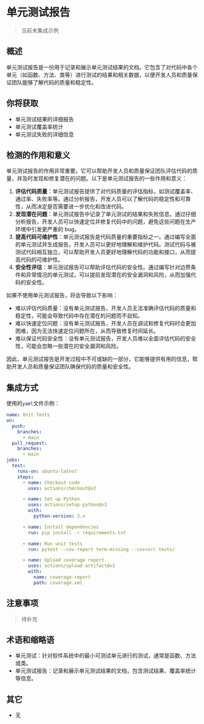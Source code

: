 # 单元测试报告

> 当前未集成示例

## 概述

单元测试报告是一份用于记录和展示单元测试结果的文档。它包含了对代码中各个单元（如函数、方法、类等）进行测试的结果和相关数据，以便开发人员和质量保证团队能够了解代码的质量和稳定性。

## 你将获取

- 单元测试结果的详细报告
- 单元测试覆盖率统计
- 单元测试失败的详细信息

## 检测的作用和意义

单元测试报告的作用非常重要。它可以帮助开发人员和质量保证团队评估代码的质量，并及时发现和修复潜在的问题。以下是单元测试报告的一些作用和意义：

1. **评估代码质量**：单元测试报告提供了对代码质量的评估指标，如测试覆盖率、通过率、失败率等。通过分析报告，开发人员可以了解代码的稳定性和可靠性，从而决定是否需要进一步优化和改进代码。
2. **发现潜在问题**：单元测试报告中记录了单元测试的结果和失败信息。通过仔细分析报告，开发人员可以快速定位并修复代码中的问题，避免这些问题在生产环境中引发更严重的 bug。
3. **提高代码可维护性**：单元测试报告是代码质量的重要指标之一。通过编写全面的单元测试并生成报告，开发人员可以更好地理解和维护代码。测试代码与被测试代码相互独立，可以帮助开发人员更好地理解代码的功能和接口，从而提高代码的可维护性。
4. **安全性评估**：单元测试报告可以帮助评估代码的安全性。通过编写针对边界条件和异常情况的单元测试，可以提前发现潜在的安全漏洞和风险，从而加强代码的安全性。

如果不使用单元测试报告，将会导致以下影响：

- 难以评估代码质量：没有单元测试报告，开发人员无法准确评估代码的质量和稳定性，可能会导致代码中存在潜在的问题而不自知。
- 难以快速定位问题：没有单元测试报告，开发人员在调试和修复代码时会更加困难，因为无法快速定位问题所在，从而导致修复时间延长。
- 难以保证代码安全性：没有单元测试报告，开发人员难以全面评估代码的安全性，可能会忽略一些潜在的安全漏洞和风险。

因此，单元测试报告是开发过程中不可或缺的一部分，它能够提供有用的信息，帮助开发人员和质量保证团队确保代码的质量和安全性。


## 集成方式

使用的`yaml`文件示例：

```yaml
name: Unit Tests
on:
  push:
    branches:
      - main
  pull_request:
    branches:
      - main
jobs:
  test:
    runs-on: ubuntu-latest
    steps:
      - name: Checkout code
        uses: actions/checkout@v2

      - name: Set up Python
        uses: actions/setup-python@v2
        with:
          python-version: 3.x

      - name: Install dependencies
        run: pip install -r requirements.txt

      - name: Run unit tests
        run: pytest --cov-report term-missing --cov=src tests/

      - name: Upload coverage report
        uses: actions/upload-artifact@v2
        with:
          name: coverage-report
          path: coverage.xml
```

## 注意事项

> 待补充

## 术语和缩略语

- 单元测试：针对软件系统中的最小可测试单元进行的测试，通常是函数、方法或类。
- 单元测试报告：记录和展示单元测试结果的文档，包含测试结果、覆盖率统计等信息。

## 其它

- 无
